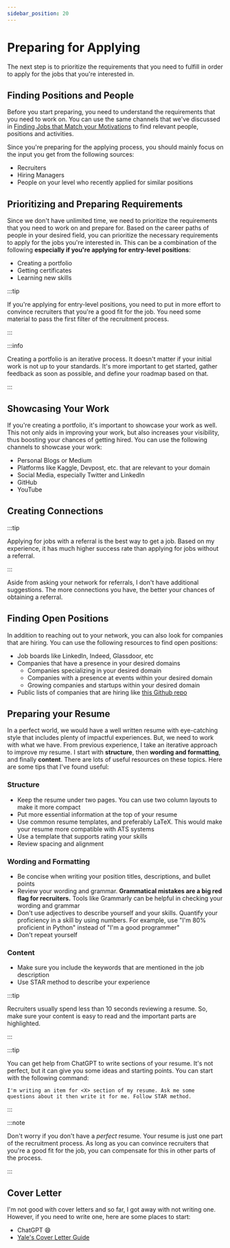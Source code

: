 ```yaml
---
sidebar_position: 20
---
```


# Preparing for Applying

The next step is to prioritize the requirements that you need to fulfill in order to apply for the jobs that you're interested in.

## Finding Positions and People

Before you start preparing, you need to understand the requirements that you need to work on. You can use the same channels that we've discussed in [Finding Jobs that Match your Motivations](./010-finding-work-you-enjoy.md/#finding-jobs-that-match-your-motivations) to find relevant people, positions and activities.

Since you're preparing for the applying process, you should mainly focus on the input you get from the following sources:

- Recruiters
- Hiring Managers
- People on your level who recently applied for similar positions

## Prioritizing and Preparing Requirements

Since we don't have unlimited time, we need to prioritize the requirements that you need to work on and prepare for. Based on the career paths of people in your desired field, you can prioritize the necessary requirements to apply for the jobs you're interested in. This can be a combination of the following **especially if you're applying for entry-level positions**:

- Creating a portfolio
- Getting certificates
- Learning new skills

:::tip

If you're applying for entry-level positions, you need to put in more effort to convince recruiters that you're a good fit for the job. You need some material to pass the first filter of the recruitment process.

:::

:::info

Creating a portfolio is an iterative process. It doesn't matter if your initial work is not up to your standards. It's more important to get started, gather feedback as soon as possible, and define your roadmap based on that.

:::

## Showcasing Your Work

If you're creating a portfolio, it's important to showcase your work as well. This not only aids in improving your work, but also increases your visibility, thus boosting your chances of getting hired. You can use the following channels to showcase your work:

- Personal Blogs or Medium
- Platforms like Kaggle, Devpost, etc. that are relevant to your domain
- Social Media, especially Twitter and LinkedIn
- GitHub
- YouTube

## Creating Connections

:::tip

Applying for jobs with a referral is the best way to get a job. Based on my experience, it has much higher success rate than applying for jobs without a referral.

:::

Aside from asking your network for referrals, I don't have additional suggestions. The more connections you have, the better your chances of obtaining a referral.

## Finding Open Positions

In addition to reaching out to your network, you can also look for companies that are hiring. You can use the following resources to find open positions:

- Job boards like LinkedIn, Indeed, Glassdoor, etc
- Companies that have a presence in your desired domains
  - Companies specializing in your desired domain
  - Companies with a presence at events within your desired domain
  - Growing companies and startups within your desired domain
- Public lists of companies that are hiring like [<icon icon="fa-brands fa-github" size="lg" /> this Github repo](https://github.com/komeilmehranfar/visa-sponsers-companies-for-iranians)

## Preparing your Resume

In a perfect world, we would have a well written resume with eye-catching style that includes plenty of impactful experiences. But, we need to work with what we have. From previous experience, I take an iterative approach to improve my resume. I start with **structure**, then **wording and formatting**, and finally **content**. There are lots of useful resources on these topics. Here are some tips that I've found useful:

### Structure

- Keep the resume under two pages. You can use two column layouts to make it more compact
- Put more essential information at the top of your resume
- Use common resume templates, and preferably LaTeX. This would make your resume more compatible with ATS systems
- Use a template that supports rating your skills
- Review spacing and alignment

### Wording and Formatting

- Be concise when writing your position titles, descriptions, and bullet points
- Review your wording and grammar. **Grammatical mistakes are a big red flag for recruiters.** Tools like Grammarly can be helpful in checking your wording and grammar
- Don't use adjectives to describe yourself and your skills. Quantify your proficiency in a skill by using numbers. For example, use "I'm 80% proficient in Python" instead of "I'm a good programmer"
- Don't repeat yourself

### Content

- Make sure you include the keywords that are mentioned in the job description
- Use STAR method to describe your experience

:::tip

Recruiters usually spend less than 10 seconds reviewing a resume. So, make sure your content is easy to read and the important parts are highlighted.

:::

:::tip

You can get help from ChatGPT to write sections of your resume. It's not perfect, but it can give you some ideas and starting points. You can start with the following command:

```
I'm writing an item for <X> section of my resume. Ask me some questions about it then write it for me. Follow STAR method.
```

:::

:::note

Don't worry if you don't have a _perfect_ resume. Your resume is just one part of the recruitment process. As long as you can convince recruiters that you're a good fit for the job, you can compensate for this in other parts of the process.

:::

## Cover Letter

I'm not good with cover letters and so far, I got away with not writing one. However, if you need to write one, here are some places to start:

- ChatGPT 😄
- [Yale's Cover Letter Guide](https://your.yale.edu/sites/default/files/maximizing_your_coverletter_guide_2016.pdf)
